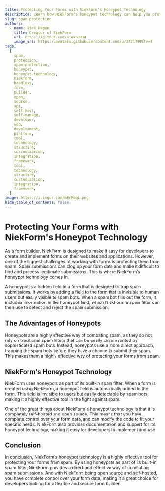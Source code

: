 ```yaml
---
title: Protecting Your Forms with NiekForm's Honeypot Technology
description: Learn how NiekForm's honeypot technology can help you protect your forms from spam.
slug: spam-protection
authors:
  - name: Niek Hagen
    title: Creator of NiekForm
    url: https://github.com/niekh1234
    image_url: https://avatars.githubusercontent.com/u/34717999?v=4
tags:
  [
    spam,
    protection,
    spam-protection,
    honeypot,
    honeypot-technology,
    niekform,
    headless,
    form,
    builder,
    open,
    source,
    api,
    self-host,
    self-manage,
    developer,
    web,
    development,
    platform,
    tool,
    technology,
    structure,
    customization,
    integration,
    framework,
    tool,
    technology,
    structure,
    customization,
    integration,
    framework,
  ]
image: https://i.imgur.com/mErPwqL.png
hide_table_of_contents: false
---
```


# Protecting Your Forms with NiekForm's Honeypot Technology

As a form builder, NiekForm is designed to make it easy for developers to create and implement forms on their websites and applications. However, one of the biggest challenges of working with forms is protecting them from spam. Spam submissions can clog up your form data and make it difficult to find and process legitimate submissions. This is where NiekForm's honeypot technology comes in.

A honeypot is a hidden field in a form that is designed to trap spam submissions. It works by adding a field to the form that is invisible to human users but easily visible to spam bots. When a spam bot fills out the form, it includes information in the honeypot field, which NiekForm's spam filter can then use to detect and reject the spam submission.

## The Advantages of Honeypots

Honeypots are a highly effective way of combating spam, as they do not rely on traditional spam filters that can be easily circumvented by sophisticated spam bots. Instead, honeypots use a more direct approach, trapping the spam bots before they have a chance to submit their spam. This makes them a highly effective way of protecting your forms from spam.

## NiekForm's Honeypot Technology

NiekForm uses honeypots as part of its built-in spam filter. When a form is created using NiekForm, a honeypot field is automatically added to the form. This field is invisible to users but easily detectable by spam bots, making it a highly effective tool in the fight against spam.

One of the great things about NiekForm's honeypot technology is that it is completely self-hosted and open source. This means that you have complete control over your form data, and can modify the code to fit your specific needs. NiekForm also provides documentation and support for its honeypot technology, making it easy for developers to implement and use.

## Conclusion

In conclusion, NiekForm's honeypot technology is a highly effective tool for protecting your forms from spam. By using honeypots as part of its built-in spam filter, NiekForm provides a direct and effective way of combating spam submissions. And with NiekForm being open source and self-hosted, you have complete control over your form data, making it a great choice for developers looking for a flexible and secure form builder.
